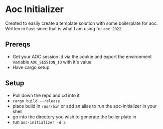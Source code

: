 # Aoc Initializer

Created to easily create a template solution with some boilerplate for aoc. Written in `Rust` since that is what I am using for `aoc 2022`.

## Prereqs

- Get your AOC session id via the cookie and export the environment variable `AOC_SESSION_ID` with it's value
- Have cargo setup

## Setup

- Pull down the repo and cd into it
- `cargo build --release`
- place build in `/usr/bin` or add an alias to run the aoc-initializer in your shell
- go into the directory you wish to generate the boiler plate in
- run `aoc-initializer -d 5`
